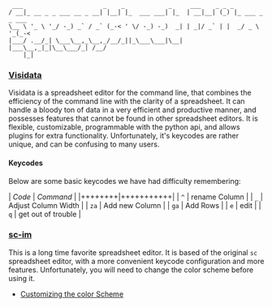 ```text
 ___                      _    _            _     ___    _ _ _
/ __|_ __ _ _ ___ __ _ __| |__| |_  ___ ___| |_  | __|__| (_) |_ ___ _ _ ___
\__ \ '_ \ '_/ -_) _` / _` (_-< ' \/ -_) -_)  _| | _|/ _` | |  _/ _ \ '_(_-<
|___/ .__/_| \___\__,_\__,_/__/_||_\___\___|\__| |___\__,_|_|\__\___/_| /__/
    |_|

```

### [Visidata](https://www.visidata.org)

Visidata is a spreadsheet editor for the command line, that combines the efficiency of the command line with the clarity of a
spreadsheet. It can handle a bloody ton of data in a very efficient and productive manner, and possesses features that cannot be found
in other spreadsheet editors. It is flexible, customizable, programmable with the python api, and allows plugins for extra
functionality. Unfortunately, it's keycodes are rather unique, and can be confusing to many users. 

#### Keycodes

Below are some basic keycodes we have had difficulty remembering:

| _Code_ | _Command_ |
|++++++++|+++++++++++|
| `^` | rename Column |
| `_` | Adjust Column Width |
| `za` | Add new Column |
| `ga` | Add Rows | 
| `e` | edit |
| `q` | get out of trouble |


### [sc-im](https://github.com/andmarti1424/sc-im)

This is a long time favorite spreadsheet editor. It is based of the original `sc` spreadsheet editor, with a more convenient keycode
configuration and more features. Unfortunately, you will need to change the color scheme before using it. 

- [Customizing the color Scheme](https://github.com/andmarti1424/sc-im/wiki/Changing-colors#sc-im-colors-customization)
